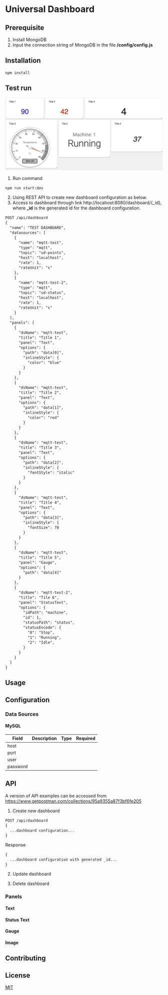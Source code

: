 # Universal Dashboard
## Prerequisite
1. Install MongoDB
2. Input the connection string of MongoDB in the file **/config/config.js**

## Installation

```
npm install
```

## Test run

![](/client/public/assets/gif/sample.gif)

1. Run command
```
npm run start:dev
```
2. Using REST API to create new dashboard configuration as below.
3. Access to dashboard through link http://locahost:8080/dashboard/{_id}, where **_id** is the generated id for the dashboard configuration.

```
POST /api/dashboard
{
  "name": "TEST DASHBOARD",
  "datasources": [
    {
      "name": "mqtt-test",
      "type": "mqtt",
      "topic": "ud-points",
      "host": "localhost",
      "rate": 1,
      "rateUnit": "s"
    },
    {
      "name": "mqtt-test-2",
      "type": "mqtt",
      "topic": "ud-status",
      "host": "localhost",
      "rate": 1,
      "rateUnit": "s"
    }
  ],
  "panels": [
    {
      "dsName": "mqtt-test",
      "title": "Title 1",
      "panel": "Text",
      "options": {
        "path": "data[0]",
        "inlineStyle": {
          "color": "blue"
        }
      }
    },
    {
      "dsName": "mqtt-test",
      "title": "Title 2",
      "panel": "Text",
      "options": {
        "path": "data[1]",
        "inlineStyle": {
          "color": "red"
        }
      }
    },
    {
      "dsName": "mqtt-test",
      "title": "Title 3",
      "panel": "Text",
      "options": {
        "path": "data[2]",
        "inlineStyle": {
          "fontStyle": "italic"
        }
      }
    },
    {
      "dsName": "mqtt-test",
      "title": "Title 4",
      "panel": "Text",
      "options": {
        "path": "data[3]",
        "inlineStyle": {
          "fontSize": 70
        }
      }
    },
    {
      "dsName": "mqtt-test",
      "title": "Title 5",
      "panel": "Gauge",
      "options": {
        "path": "data[4]"
      }
    },
    {
      "dsName": "mqtt-test-2",
      "title": "Tile 6",
      "panel": "StatusText",
      "options": {
        "idPath": "machine",
        "id": 1,
        "statusPath": "status",
        "statusEncode": {
          "0": "Stop",
          "1": "Running",
          "2": "Idle",
        }
      }
    }
  ]
}

```


## Usage

## Configuration
### Data Sources
#### MySQL
Field | Description | Type | Required
----- | ----------- | ---- | --------
host  |
port  |
user  |
password|

## API

A version of API examples can be accessed from https://www.getpostman.com/collections/95a9355a87f3bf6fe205

1. Create new dashboard

```
POST /api/dashboard
{
  ...dashboard configuration...
}
```

Response

```
{
  ...dashboard configuration with generated _id...
}
```

2. Update dashboard

3. Delete dashboard

### Panels
#### Text

#### Status Text

#### Gauge

#### Image

## Contributing


## License
[MIT](https://choosealicense.com/licenses/mit/)
